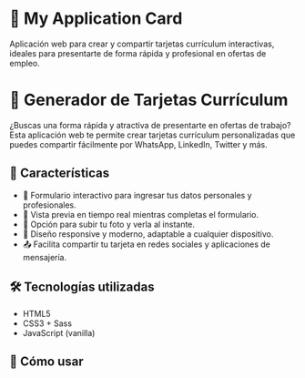 # 📎 My Application Card
Aplicación web para crear y compartir tarjetas currículum interactivas, ideales para presentarte de forma rápida y profesional en ofertas de empleo.

# 💼 Generador de Tarjetas Currículum

¿Buscas una forma rápida y atractiva de presentarte en ofertas de trabajo? Esta aplicación web te permite crear tarjetas currículum personalizadas que puedes compartir fácilmente por WhatsApp, LinkedIn, Twitter y más.

## 🚀 Características

- 📝 Formulario interactivo para ingresar tus datos personales y profesionales.
- 👀 Vista previa en tiempo real mientras completas el formulario.
- 📸 Opción para subir tu foto y verla al instante.
- 🎨 Diseño responsive y moderno, adaptable a cualquier dispositivo.
- 📤 Facilita compartir tu tarjeta en redes sociales y aplicaciones de mensajería.

## 🛠️ Tecnologías utilizadas

- HTML5
- CSS3 + Sass
- JavaScript (vanilla)

## 📌 Cómo usar


